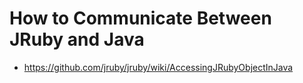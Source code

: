 How to Communicate Between JRuby and Java
=========================================

* https://github.com/jruby/jruby/wiki/AccessingJRubyObjectInJava
